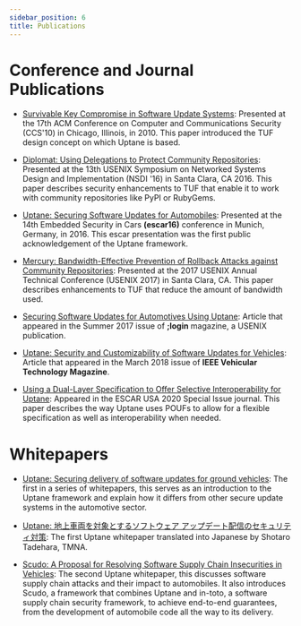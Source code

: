 ```yaml
---
sidebar_position: 6
title: Publications
---
```


# Conference and Journal Publications

- [Survivable Key Compromise in Software Update Systems](../../static/papers/samuel_ccs_2010.pdf): Presented at the 17th ACM Conference on Computer and Communications Security (CCS'10) in Chicago, Illinois, in 2010\. This paper introduced the TUF design concept on which Uptane is based.

- [Diplomat: Using Delegations to Protect Community Repositories](../../static/papers/protect-community-repositories-nsdi2016.pdf?raw=true): Presented at the 13th USENIX Symposium on Networked Systems Design and Implementation (NSDI '16) in Santa Clara, CA 2016\. This paper describes security enhancements to TUF that enable it to work with community repositories like PyPI or RubyGems.

- [Uptane: Securing Software Updates for Automobiles](../../static/papers/kuppusamy_escar_16.pdf): Presented at the 14th Embedded Security in Cars **(escar16)** conference in Munich, Germany, in 2016. This escar presentation was the first public acknowledgement of the Uptane framework.

- [Mercury: Bandwidth-Effective Prevention of Rollback Attacks against Community Repositories](../../static/papers/prevention-rollback-attacks-atc2017.pdf): Presented at the 2017 USENIX Annual Technical Conference (USENIX 2017) in Santa Clara, CA. This paper describes enhancements to TUF that reduce the amount of bandwidth used.

- [Securing Software Updates for Automotives Using Uptane](../../static/papers/kuppusamy_login_2017.pdf): Article that appeared in the Summer 2017 issue of **;login** magazine, a USENIX publication.

- [Uptane: Security and Customizability of Software Updates for Vehicles](../../static/papers/kuppusamy_IEEEVT_2018.pdf): Article that appeared in the March 2018 issue of **IEEE Vehicular Technology Magazine**.

- [Using a Dual-Layer Specification to Offer Selective Interoperability for Uptane](../../static/papers/moore_escar_2020.pdf): Appeared in the ESCAR USA 2020 Special Issue journal. This paper describes the way Uptane uses POUFs to allow for a flexible specification as well as interoperability when needed.

# Whitepapers

- [Uptane: Securing delivery of software updates for ground vehicles](../../static/papers/uptane_first_whitepaper_7821.pdf): The first in a series of whitepapers, this serves as an introduction to the Uptane framework and explain how it differs from other secure update systems in the automotive sector.

- [Uptane: 地上車両を対象とするソフトウェア アップデート配信のセキュリティ対策](../../static/papers/uptane_first_japanese_92121.pdf): The first Uptane whitepaper translated into Japanese by Shotaro Tadehara, TMNA.

- [Scudo: A Proposal for Resolving Software Supply Chain Insecurities in Vehicles](../../static/papers/scudo-whitepaper.pdf): The second Uptane whitepaper, this discusses software supply chain attacks and their impact to automobiles. It also introduces Scudo, a framework that combines Uptane and in-toto, a software supply chain security framework, to achieve end-to-end guarantees, from the development of automobile code all the way to its delivery.

